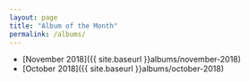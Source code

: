 ```yaml
---
layout: page
title: "Album of the Month"
permalink: /albums/
---
```


* [November 2018]({{ site.baseurl }}albums/november-2018)
* [October 2018]({{ site.baseurl }}albums/october-2018)
